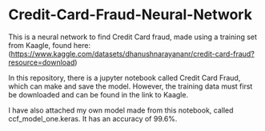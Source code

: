 # Credit-Card-Fraud-Neural-Network
This is a neural network to find Credit Card fraud, made using a training set from Kaagle, found here: (https://www.kaggle.com/datasets/dhanushnarayananr/credit-card-fraud?resource=download)

In this repository, there is a jupyter notebook called Credit Card Fraud, which can make and save the model. However, the training data must first be downloaded and can be found in the link to Kaagle.

I have also attached my own model made from this notebook, called ccf_model_one.keras. It has an accuracy of 99.6%.
